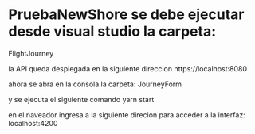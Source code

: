 # PruebaNewShore se debe ejecutar desde  visual studio la carpeta:
FlightJourney

la API queda desplegada en la siguiente direccion
https://localhost:8080

ahora se abra en la consola la carpeta:
JourneyForm

y se ejecuta el siguiente comando
yarn start

en el naveador ingresa a la siguiente direcion para acceder a la interfaz:
localhost:4200

